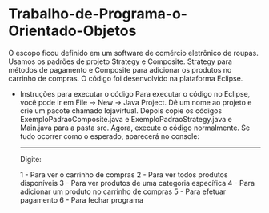 # Trabalho-de-Programa-o-Orientado-Objetos
O escopo ficou definido em um software de comércio eletrônico de roupas. Usamos os padrões de projeto Strategy e Composite. Strategy para métodos de pagamento e Composite para adicionar os produtos no carrinho de compras.
O código foi desenvolvido na plataforma Eclipse.

* Instruções para executar o código
  Para executar o código no Eclipse, você pode ir em File -> New -> Java Project. Dê um nome ao projeto e crie um pacote chamado lojavirtual. Depois copie os códigos ExemploPadraoComposite.java e ExemploPadraoStrategy.java e Main.java para a pasta src. Agora, execute o código normalmente.
  Se tudo ocorrer como o esperado, aparecerá no console:

  ----------------------------------------------------
  Digite: 
  
   1 - Para ver o carrinho de compras
   2 - Para ver todos produtos disponíveis
   3 - Para ver produtos de uma categoria específica
   4 - Para adicionar um produto no carrinho de compras
   5 - Para efetuar pagamento
   6 - Para fechar programa

